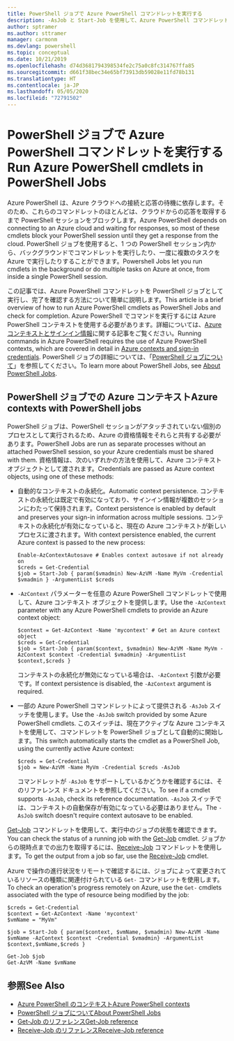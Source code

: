 ```yaml
---
title: PowerShell ジョブで Azure PowerShell コマンドレットを実行する
description: -AsJob と Start-Job を使用して、Azure PowerShell コマンドレットを並列で、またはバックグラウンド タスクとして実行する方法について説明します。
author: sptramer
ms.author: sttramer
manager: carmonm
ms.devlang: powershell
ms.topic: conceptual
ms.date: 10/21/2019
ms.openlocfilehash: d74d3681794398534fe2c75a0c8fc314767ffa85
ms.sourcegitcommit: d661f38bec34e65bf73913db59028e11fd78b131
ms.translationtype: HT
ms.contentlocale: ja-JP
ms.lasthandoff: 05/05/2020
ms.locfileid: "72791502"
---
```

# <a name="run-azure-powershell-cmdlets-in-powershell-jobs"></a><span data-ttu-id="a2362-103">PowerShell ジョブで Azure PowerShell コマンドレットを実行する</span><span class="sxs-lookup"><span data-stu-id="a2362-103">Run Azure PowerShell cmdlets in PowerShell Jobs</span></span>

<span data-ttu-id="a2362-104">Azure PowerShell は、Azure クラウドへの接続と応答の待機に依存します。そのため、これらのコマンドレットのほとんどは、クラウドからの応答を取得するまで PowerShell セッションをブロックします。</span><span class="sxs-lookup"><span data-stu-id="a2362-104">Azure PowerShell depends on connecting to an Azure cloud and waiting for responses, so most of these cmdlets block your PowerShell session until they get a response from the cloud.</span></span>
<span data-ttu-id="a2362-105">PowerShell ジョブを使用すると、1 つの PowerShell セッション内から、バックグラウンドでコマンドレットを実行したり、一度に複数のタスクを Azure で実行したりすることができます。</span><span class="sxs-lookup"><span data-stu-id="a2362-105">Powershell Jobs let you run cmdlets in the background or do multiple tasks on Azure at once, from inside a single PowerShell session.</span></span>

<span data-ttu-id="a2362-106">この記事では、Azure PowerShell コマンドレットを PowerShell ジョブとして実行し、完了を確認する方法について簡単に説明します。</span><span class="sxs-lookup"><span data-stu-id="a2362-106">This article is a brief overview of how to run Azure PowerShell cmdlets as PowerShell Jobs and check for completion.</span></span> <span data-ttu-id="a2362-107">Azure PowerShell でコマンドを実行するには Azure PowerShell コンテキストを使用する必要があります。詳細については、[Azure コンテキストとサインイン情報](context-persistence.md)に関する記事をご覧ください。</span><span class="sxs-lookup"><span data-stu-id="a2362-107">Running commands in Azure PowerShell requires the use of Azure PowerShell contexts, which are covered in detail in [Azure contexts and sign-in credentials](context-persistence.md).</span></span>
<span data-ttu-id="a2362-108">PowerShell ジョブの詳細については、「[PowerShell ジョブについて](/powershell/module/microsoft.powershell.core/about/about_jobs)」を参照してください。</span><span class="sxs-lookup"><span data-stu-id="a2362-108">To learn more about PowerShell Jobs, see [About PowerShell Jobs](/powershell/module/microsoft.powershell.core/about/about_jobs).</span></span>

## <a name="azure-contexts-with-powershell-jobs"></a><span data-ttu-id="a2362-109">PowerShell ジョブでの Azure コンテキスト</span><span class="sxs-lookup"><span data-stu-id="a2362-109">Azure contexts with PowerShell jobs</span></span>

<span data-ttu-id="a2362-110">PowerShell ジョブは、PowerShell セッションがアタッチされていない個別のプロセスとして実行されるため、Azure の資格情報をそれらと共有する必要があります。</span><span class="sxs-lookup"><span data-stu-id="a2362-110">PowerShell Jobs are run as separate processes without an attached PowerShell session, so your Azure credentials must be shared with them.</span></span> <span data-ttu-id="a2362-111">資格情報は、次のいずれかの方法を使用して、Azure コンテキスト オブジェクトとして渡されます。</span><span class="sxs-lookup"><span data-stu-id="a2362-111">Credentials are passed as Azure context objects, using one of these methods:</span></span>

* <span data-ttu-id="a2362-112">自動的なコンテキストの永続化。</span><span class="sxs-lookup"><span data-stu-id="a2362-112">Automatic context persistence.</span></span> <span data-ttu-id="a2362-113">コンテキストの永続化は既定で有効になっており、サインイン情報が複数のセッションにわたって保持されます。</span><span class="sxs-lookup"><span data-stu-id="a2362-113">Context persistence is enabled by default and preserves your sign-in information across multiple sessions.</span></span> <span data-ttu-id="a2362-114">コンテキストの永続化が有効になっていると、現在の Azure コンテキストが新しいプロセスに渡されます。</span><span class="sxs-lookup"><span data-stu-id="a2362-114">With context persistence enabled, the current Azure context is passed to the new process:</span></span>

  ```azurepowershell-interactive
  Enable-AzContextAutosave # Enables context autosave if not already on
  $creds = Get-Credential
  $job = Start-Job { param($vmadmin) New-AzVM -Name MyVm -Credential $vmadmin } -ArgumentList $creds
  ```

* <span data-ttu-id="a2362-115">`-AzContext` パラメーターを任意の Azure PowerShell コマンドレットで使用して、Azure コンテキスト オブジェクトを提供します。</span><span class="sxs-lookup"><span data-stu-id="a2362-115">Use the `-AzContext` parameter with any Azure PowerShell cmdlets to provide an Azure context object:</span></span>

  ```azurepowershell-interactive
  $context = Get-AzContext -Name 'mycontext' # Get an Azure context object
  $creds = Get-Credential
  $job = Start-Job { param($context, $vmadmin) New-AzVM -Name MyVm -AzContext $context -Credential $vmadmin} -ArgumentList $context,$creds }
  ```

  <span data-ttu-id="a2362-116">コンテキストの永続化が無効になっている場合は、`-AzContext` 引数が必要です。</span><span class="sxs-lookup"><span data-stu-id="a2362-116">If context persistence is disabled, the `-AzContext` argument is required.</span></span>

* <span data-ttu-id="a2362-117">一部の Azure PowerShell コマンドレットによって提供される `-AsJob` スイッチを使用します。</span><span class="sxs-lookup"><span data-stu-id="a2362-117">Use the `-AsJob` switch provided by some Azure PowerShell cmdlets.</span></span> <span data-ttu-id="a2362-118">このスイッチは、現在アクティブな Azure コンテキストを使用して、コマンドレットを PowerShell ジョブとして自動的に開始します。</span><span class="sxs-lookup"><span data-stu-id="a2362-118">This switch automatically starts the cmdlet as a PowerShell Job, using the currently active Azure context:</span></span>

  ```azurepowershell-interactive
  $creds = Get-Credential
  $job = New-AzVM -Name MyVm -Credential $creds -AsJob
  ```

  <span data-ttu-id="a2362-119">コマンドレットが `-AsJob` をサポートしているかどうかを確認するには、そのリファレンス ドキュメントを参照してください。</span><span class="sxs-lookup"><span data-stu-id="a2362-119">To see if a cmdlet supports `-AsJob`, check its reference documentation.</span></span> <span data-ttu-id="a2362-120">`-AsJob` スイッチでは、コンテキストの自動保存が有効になっている必要はありません。</span><span class="sxs-lookup"><span data-stu-id="a2362-120">The `-AsJob` switch doesn't require context autosave to be enabled.</span></span>

<span data-ttu-id="a2362-121">[Get-Job](/powershell/module/microsoft.powershell.core/get-job) コマンドレットを使用して、実行中のジョブの状態を確認できます。</span><span class="sxs-lookup"><span data-stu-id="a2362-121">You can check the status of a running job with the [Get-Job](/powershell/module/microsoft.powershell.core/get-job) cmdlet.</span></span> <span data-ttu-id="a2362-122">ジョブからの現時点までの出力を取得するには、[Receive-Job](/powershell/module/microsoft.powershell.core/receive-job) コマンドレットを使用します。</span><span class="sxs-lookup"><span data-stu-id="a2362-122">To get the output from a job so far, use the [Receive-Job](/powershell/module/microsoft.powershell.core/receive-job) cmdlet.</span></span>

<span data-ttu-id="a2362-123">Azure で操作の進行状況をリモートで確認するには、ジョブによって変更されているリソースの種類に関連付けられている `Get-` コマンドレットを使用します。</span><span class="sxs-lookup"><span data-stu-id="a2362-123">To check an operation's progress remotely on Azure, use the `Get-` cmdlets associated with the type of resource being modified by the job:</span></span>

```azurepowershell-interactive
$creds = Get-Credential
$context = Get-AzContext -Name 'mycontext'
$vmName = "MyVm"

$job = Start-Job { param($context, $vmName, $vmadmin) New-AzVM -Name $vmName -AzContext $context -Credential $vmadmin} -ArgumentList $context,$vmName,$creds }

Get-Job $job
Get-AzVM -Name $vmName
```

## <a name="see-also"></a><span data-ttu-id="a2362-124">参照</span><span class="sxs-lookup"><span data-stu-id="a2362-124">See Also</span></span>

* [<span data-ttu-id="a2362-125">Azure PowerShell のコンテキスト</span><span class="sxs-lookup"><span data-stu-id="a2362-125">Azure PowerShell contexts</span></span>](context-persistence.md)
* [<span data-ttu-id="a2362-126">PowerShell ジョブについて</span><span class="sxs-lookup"><span data-stu-id="a2362-126">About PowerShell Jobs</span></span>](/powershell/module/microsoft.powershell.core/about/about_jobs)
* [<span data-ttu-id="a2362-127">Get-Job のリファレンス</span><span class="sxs-lookup"><span data-stu-id="a2362-127">Get-Job reference</span></span>](/powershell/module/microsoft.powershell.core/get-job)
* [<span data-ttu-id="a2362-128">Receive-Job のリファレンス</span><span class="sxs-lookup"><span data-stu-id="a2362-128">Receive-Job reference</span></span>](/powershell/module/microsoft.powershell.core/receive-job)
